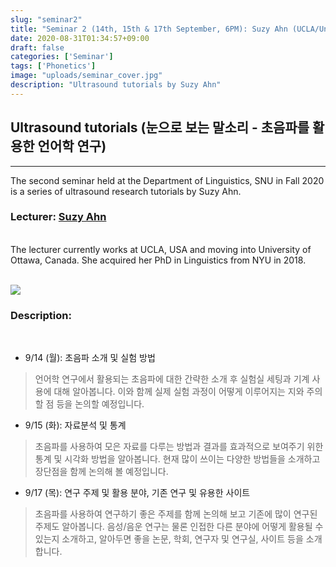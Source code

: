 ```yaml
---
slug: "seminar2"
title: "Seminar 2 (14th, 15th & 17th September, 6PM): Suzy Ahn (UCLA/University of Ottawa)"
date: 2020-08-31T01:34:57+09:00
draft: false
categories: ['Seminar']
tags: ['Phonetics']
image: "uploads/seminar_cover.jpg"
description: "Ultrasound tutorials by Suzy Ahn"
---
```


## Ultrasound tutorials (눈으로 보는 말소리 - 초음파를 활용한 언어학 연구)
***

The second seminar held at the Department of Linguistics, SNU in Fall 2020 is a series of ultrasound research tutorials by Suzy Ahn. 

### Lecturer: <a class=intro-link href=https://sites.google.com/view/suzyahn>Suzy Ahn</a>
<br/>
The lecturer currently works at UCLA, USA and moving into University of Ottawa, Canada. She acquired her PhD in Linguistics from NYU in 2018.
<br/><br/>

![ ](/profiles/Suzy_Ahn_image.jpg#floatleft)

### Description: 
<br/>

- 9/14 (월): 초음파 소개 및 실험 방법 
> 언어학 연구에서 활용되는 초음파에 대한 간략한 소개 후 실험실 세팅과 기계 사용에 대해 알아봅니다. 이와 함께 실제 실험 과정이 어떻게 이루어지는 지와 주의할 점 등을 논의할 예정입니다.
- 9/15 (화): 자료분석 및 통계
> 초음파를 사용하여 모은 자료를 다루는 방법과 결과를 효과적으로 보여주기 위한 통계 및 시각화 방법을 알아봅니다. 현재 많이 쓰이는 다양한 방법들을 소개하고 장단점을 함께 논의해 볼 예정입니다.
- 9/17 (목): 연구 주제 및 활용 분야, 기존 연구 및 유용한 사이트
> 초음파를 사용하여 연구하기 좋은 주제를 함께 논의해 보고 기존에 많이 연구된 주제도 알아봅니다. 음성/음운 연구는 물론 인접한 다른 분야에 어떻게 활용될 수 있는지 소개하고,  알아두면 좋을 논문, 학회, 연구자 및 연구실, 사이트 등을 소개합니다.


<br/><br/>